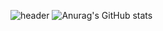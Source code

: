 ![header](https://capsule-render.vercel.app/api?type=cylinder&color=hexcode&height=100&section=header&text=Seoyoung%20Choi&fontSize=50)
![Anurag's GitHub stats](https://github-readme-stats.vercel.app/api?username=0dina&show_icons=true&theme=prussian)
